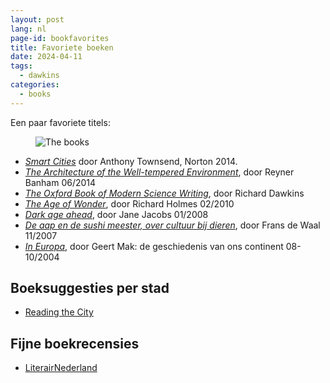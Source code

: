```yaml
---
layout: post
lang: nl
page-id: bookfavorites
title: Favoriete boeken
date: 2024-04-11
tags:
  - dawkins
categories:
  - books
---
```


<!--
SPDX-FileCopyrightText: 2024 EJ Broerse

SPDX-License-Identifier: CC-BY-NC-SA-4.0
-->

Een paar favoriete titels:

<figure><img src='{{ "/assets/img/blog/20240411_favbooks.jpg" | relative_url }}' alt="The books" class='img-fluid'></figure>

- _[Smart Cities](https://legacy.iftf.org/smartcities/)_ door Anthony Townsend, Norton 2014.
- _[The Architecture of the Well-tempered Environment](https://archive.org/details/architectureofwe00banh/page/n2/mode/1up)_, door Reyner Banham 06/2014
- _[The Oxford Book of Modern Science Writing](https://en.m.wikipedia.org/wiki/The_Oxford_Book_of_Modern_Science_Writing)_, door Richard Dawkins
- _[The Age of Wonder](https://en.m.wikipedia.org/wiki/The_Age_of_Wonder)_, door Richard Holmes 02/2010
- _[Dark age ahead](https://en.m.wikipedia.org/wiki/Dark_Age_Ahead)_, door Jane Jacobs 01/2008
- _[De aap en de sushi meester, over cultuur bij dieren](https://www.kathymathys.nl/frans-de-waal-de-aap-en-de-sushimeester-de-tijd/)_, door Frans de Waal 11/2007
- _[In Europa](https://www.geertmak.nl/nl/europa/boeken/in-europa/#)_, door Geert Mak: de geschiedenis van ons continent 08-10/2004

## Boeksuggesties per stad

- [Reading the City](https://readingthecity.com/)

## Fijne boekrecensies

- [LiterairNederland](https://www.literairnederland.nl)

